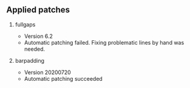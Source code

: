## Applied patches

1. fullgaps
	- Version 6.2
	- Automatic patching failed. Fixing problematic lines by hand was needed.

1. barpadding
	- Version 20200720
	- Automatic patching succeeded
